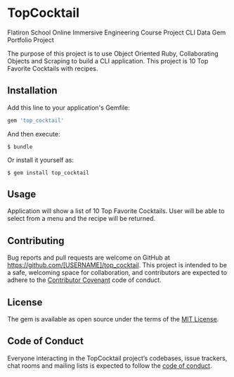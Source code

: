 # TopCocktail

Flatiron School Online Immersive Engineering Course Project
CLI Data Gem Portfolio Project

The purpose of this project is to use Object Oriented Ruby, Collaborating Objects and Scraping to build a CLI application. 
This project is 10 Top Favorite Cocktails with recipes.


## Installation

Add this line to your application's Gemfile:

```ruby
gem 'top_cocktail'
```

And then execute:

    $ bundle

Or install it yourself as:

    $ gem install top_cocktail

## Usage

Application will show a list of 10 Top Favorite Cocktails. User will be able to select from a menu and the recipe will be returned.

## Contributing

Bug reports and pull requests are welcome on GitHub at https://github.com/[USERNAME]/top_cocktail. This project is intended to be a safe, welcoming space for collaboration, and contributors are expected to adhere to the [Contributor Covenant](http://contributor-covenant.org) code of conduct.

## License

The gem is available as open source under the terms of the [MIT License](https://opensource.org/licenses/MIT).

## Code of Conduct

Everyone interacting in the TopCocktail project’s codebases, issue trackers, chat rooms and mailing lists is expected to follow the [code of conduct](https://github.com/[Jcg408]/top_cocktail/blob/master/CODE_OF_CONDUCT.md).
